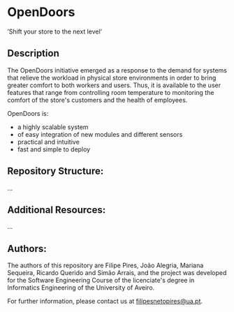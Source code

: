 # OpenDoors
’Shift your store to the next level’

## Description

The OpenDoors initiative emerged as a response to the demand for systems that relieve the workload in physical store environments in order to bring greater comfort to both workers and users.
Thus, it is available to the user features that range from controlling room temperature to monitoring the comfort of the store's customers and the health of employees.

OpenDoors is:
- a highly scalable system
- of easy integration of new modules and different sensors
- practical and intuitive
- fast and simple to deploy

## Repository Structure:

...

## Additional Resources:

...

## Authors:

The authors of this repository are Filipe Pires, João Alegria, Mariana Sequeira, Ricardo Querido and Simão Arrais, and the project was developed for the Software Engineering Course of the licenciate's degree in Informatics Engineering of the University of Aveiro.

For further information, please contact us at filipesnetopires@ua.pt.
